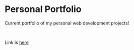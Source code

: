 # Personal Portfolio

<p>Current portfolio of my personal web development projects! </p>
<br>

Link is [here](https://jstep21.github.io/portfolio/)
